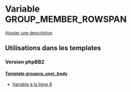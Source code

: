# Variable GROUP_MEMBER_ROWSPAN
[Ajouter une description](https://fa-tvars.appspot.com/var/GROUP_MEMBER_ROWSPAN)

## Utilisations dans les templates

### Version phpBB2

#### [Template groupcp_user_body](subsilver/groupcp_user_body.md)
* [Variable &agrave; la ligne 8](../subsilver/groupcp_user_body.tpl#L8)